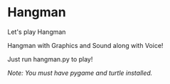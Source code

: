 # Hangman
Let's play Hangman

Hangman with Graphics and Sound along with Voice!

Just run hangman.py to play!

*Note: You must have pygame and turtle installed.*
